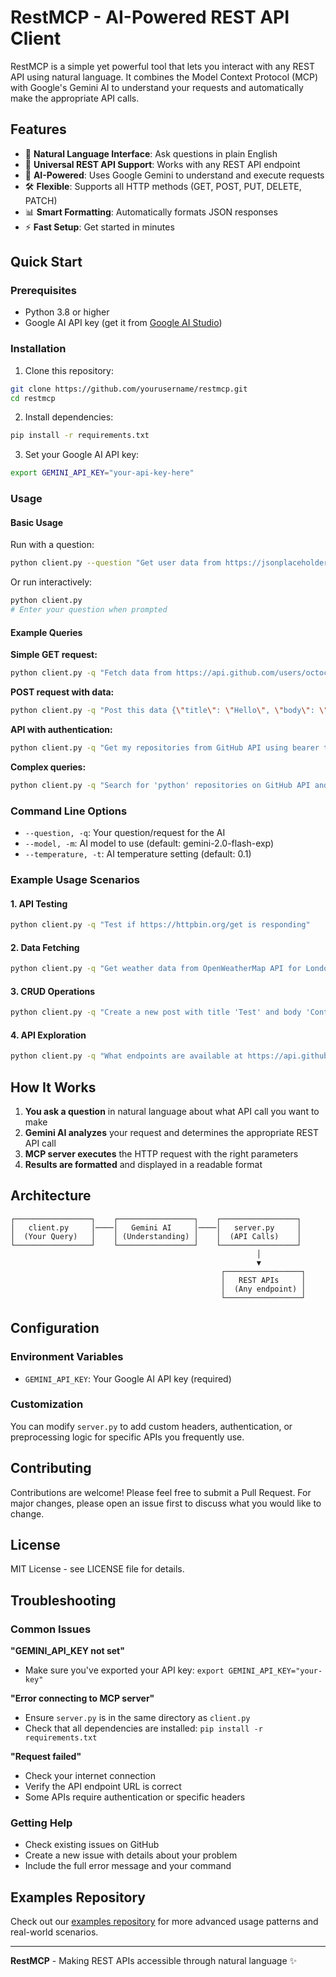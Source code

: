 # RestMCP - AI-Powered REST API Client

RestMCP is a simple yet powerful tool that lets you interact with any REST API using natural language. It combines the Model Context Protocol (MCP) with Google's Gemini AI to understand your requests and automatically make the appropriate API calls.

## Features

- 🤖 **Natural Language Interface**: Ask questions in plain English
- 🔌 **Universal REST API Support**: Works with any REST API endpoint
- 🧠 **AI-Powered**: Uses Google Gemini to understand and execute requests
- 🛠️ **Flexible**: Supports all HTTP methods (GET, POST, PUT, DELETE, PATCH)
- 📊 **Smart Formatting**: Automatically formats JSON responses
- ⚡ **Fast Setup**: Get started in minutes

## Quick Start

### Prerequisites

- Python 3.8 or higher
- Google AI API key (get it from [Google AI Studio](https://aistudio.google.com/))

### Installation

1. Clone this repository:
```bash
git clone https://github.com/yourusername/restmcp.git
cd restmcp
```

2. Install dependencies:
```bash
pip install -r requirements.txt
```

3. Set your Google AI API key:
```bash
export GEMINI_API_KEY="your-api-key-here"
```

### Usage

#### Basic Usage

Run with a question:
```bash
python client.py --question "Get user data from https://jsonplaceholder.typicode.com/users/1"
```

Or run interactively:
```bash
python client.py
# Enter your question when prompted
```

#### Example Queries

**Simple GET request:**
```bash
python client.py -q "Fetch data from https://api.github.com/users/octocat"
```

**POST request with data:**
```bash
python client.py -q "Post this data {\"title\": \"Hello\", \"body\": \"World\"} to https://jsonplaceholder.typicode.com/posts"
```

**API with authentication:**
```bash
python client.py -q "Get my repositories from GitHub API using bearer token abc123"
```

**Complex queries:**
```bash
python client.py -q "Search for 'python' repositories on GitHub API and limit to 5 results"
```

### Command Line Options

- `--question, -q`: Your question/request for the AI
- `--model, -m`: AI model to use (default: gemini-2.0-flash-exp)
- `--temperature, -t`: AI temperature setting (default: 0.1)

### Example Usage Scenarios

#### 1. API Testing
```bash
python client.py -q "Test if https://httpbin.org/get is responding"
```

#### 2. Data Fetching
```bash
python client.py -q "Get weather data from OpenWeatherMap API for London"
```

#### 3. CRUD Operations
```bash
python client.py -q "Create a new post with title 'Test' and body 'Content' on JSONPlaceholder API"
```

#### 4. API Exploration
```bash
python client.py -q "What endpoints are available at https://api.github.com"
```

## How It Works

1. **You ask a question** in natural language about what API call you want to make
2. **Gemini AI analyzes** your request and determines the appropriate REST API call
3. **MCP server executes** the HTTP request with the right parameters
4. **Results are formatted** and displayed in a readable format

## Architecture

```
┌─────────────────┐    ┌─────────────────┐    ┌─────────────────┐
│   client.py     │────│   Gemini AI     │────│   server.py     │
│  (Your Query)   │    │ (Understanding) │    │  (API Calls)    │
└─────────────────┘    └─────────────────┘    └─────────────────┘
                                                       │
                                                       ▼
                                               ┌─────────────────┐
                                               │   REST APIs     │
                                               │  (Any endpoint) │
                                               └─────────────────┘
```

## Configuration

### Environment Variables

- `GEMINI_API_KEY`: Your Google AI API key (required)

### Customization

You can modify `server.py` to add custom headers, authentication, or preprocessing logic for specific APIs you frequently use.

## Contributing

Contributions are welcome! Please feel free to submit a Pull Request. For major changes, please open an issue first to discuss what you would like to change.

## License

MIT License - see LICENSE file for details.

## Troubleshooting

### Common Issues

**"GEMINI_API_KEY not set"**
- Make sure you've exported your API key: `export GEMINI_API_KEY="your-key"`

**"Error connecting to MCP server"**
- Ensure `server.py` is in the same directory as `client.py`
- Check that all dependencies are installed: `pip install -r requirements.txt`

**"Request failed"**
- Check your internet connection
- Verify the API endpoint URL is correct
- Some APIs require authentication or specific headers

### Getting Help

- Check existing issues on GitHub
- Create a new issue with details about your problem
- Include the full error message and your command

## Examples Repository

Check out our [examples repository](https://github.com/yourusername/restmcp-examples) for more advanced usage patterns and real-world scenarios.

---

**RestMCP** - Making REST APIs accessible through natural language ✨
